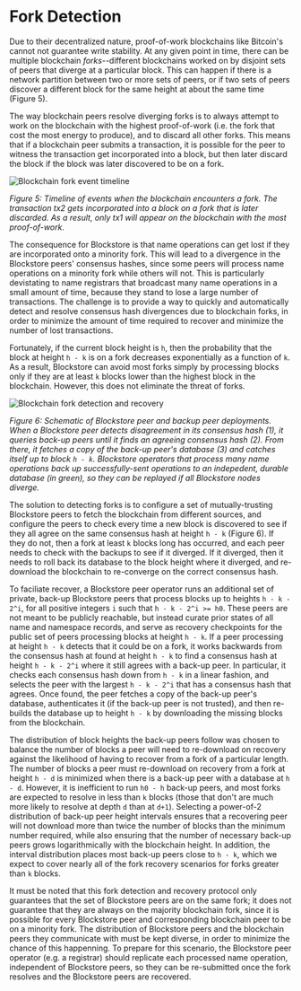 # Fork Detection

Due to their decentralized nature, proof-of-work blockchains like Bitcoin's cannot not guarantee write stability.  At any given point in time, there can be multiple blockchain _forks_--different blockchains worked on by disjoint sets of peers that diverge at a particular block.  This can happen if there is a network partition between two or more sets of peers, or if two sets of peers discover a different block for the same height at about the same time (Figure 5).

The way blockchain peers resolve diverging forks is to always attempt to work on the blockchain with the highest proof-of-work (i.e. the fork that cost the most energy to produce), and to discard all other forks.  This means that if a blockchain peer submits a transaction, it is possible for the peer to witness the transaction get incorporated into a block, but then later discard the block if the block was later discovered to be on a fork.

![Blockchain fork event timeline](/images/docs/blockchain-fork.png)

_Figure 5:  Timeline of events when the blockchain encounters a fork.  The transaction tx2 gets incorporated into a block on a fork that is later discarded.  As a result, only tx1 will appear on the blockchain with the most proof-of-work._

The consequence for Blockstore is that name operations can get lost if they are incorporated onto a minority fork.  This will lead to a divergence in the Blockstore peers' consensus hashes, since some peers will process name operations on a minority fork while others will not.  This is particularly devistating to name registrars that broadcast many name operations in a small amount of time, because they stand to lose a large number of transactions.  The challenge is to provide a way to quickly and automatically detect and resolve consensus hash divergences due to blockchain forks, in order to minimize the amount of time required to recover and minimize the number of lost transactions.

Fortunately, if the current block height is `h`, then the probability that the block at height `h - k` is on a fork decreases exponentially as a function of `k`.  As a result, Blockstore can avoid most forks simply by processing blocks only if they are at least `k` blocks lower than the highest block in the blockchain.  However, this does not eliminate the threat of forks.

![Blockchain fork detection and recovery](/images/docs/fork-recovery.png)

_Figure 6:  Schematic of Blockstore peer and backup peer deployments.  When a Blockstore peer detects disagreement in its consensus hash (1), it queries back-up peers until it finds an agreeing consensus hash (2).  From there, it fetches a copy of the back-up peer's database (3) and catches itself up to block `h - k`.  Blockstore operators that process many name operations back up successfully-sent operations to an indepedent, durable database (in green), so they can be replayed if all Blockstore nodes diverge._

The solution to detecting forks is to configure a set of mutually-trusting Blockstore peers to fetch the blockchain from different sources, and configure the peers to check every time a new block is discovered to see if they all agree on the same consensus hash at height `h - k` (Figure 6).  If they do not, then a fork at least `k` blocks long has occurred, and each peer needs to check with the backups to see if it diverged.  If it diverged, then it needs to roll back its database to the block height where it diverged, and re-download the blockchain to re-converge on the correct consensus hash.

To faciliate recover, a Blockstore peer operator runs an additional set of private, back-up Blockstore peers that process blocks up to heights `h - k - 2^i`, for all positive integers `i` such that `h - k - 2^i >= h0`.  These peers are not meant to be publicly reachable, but instead curate prior states of all name and namespace records, and serve as recovery checkpoints for the public set of peers processing blocks at height `h - k`.  If a peer processing at height `h - k` detects that it could be on a fork, it works backwards from the consensus hash at found at height `h - k` to find a consensus hash at height `h - k - 2^i` where it still agrees with a back-up peer.  In particular, it checks each consensus hash down from `h - k` in a linear fashion, and selects the peer with the largest `h - k - 2^i` that has a consensus hash that agrees.  Once found, the peer fetches a copy of the back-up peer's database, authenticates it (if the back-up peer is not trusted), and then re-builds the database up to height `h - k` by downloading the missing blocks from the blockchain.

The distribution of block heights the back-up peers follow was chosen to balance the number of blocks a peer will need to re-download on recovery against the likelihood of having to recover from a fork of a particular length.  The number of blocks a peer must re-download on recovery from a fork at height `h - d` is minimized when there is a back-up peer with a database at `h - d`.  However, it is inefficient to run `h0 - h` back-up peers, and most forks are expected to resolve in less than `k` blocks (those that don't are much more likely to resolve at depth `d` than at `d+1`).  Selecting a power-of-2 distribution of back-up peer height intervals ensures that a recovering peer will not download more than twice the number of blocks than the minimum number required, while also ensuring that the number of necessary back-up peers grows logarithmically with the blockchain height.  In addition, the interval distribution places most back-up peers close to `h - k`, which we expect to cover nearly all of the fork recovery scenarios for forks greater than `k` blocks.

It must be noted that this fork detection and recovery protocol only guarantees that the set of Blockstore peers are on the same fork; it does not guarantee that they are always on the majority blockchain fork, since it is possible for every Blockstore peer and corresponding blockchain peer to be on a minority fork.  The distribution of Blockstore peers and the blockchain peers they communicate with must be kept diverse, in order to minimize the chance of this happenning.  To prepare for this scenario, the Blockstore peer operator (e.g. a registrar) should replicate each processed name operation, independent of Blockstore peers, so they can be re-submitted once the fork resolves and the Blockstore peers are recovered.